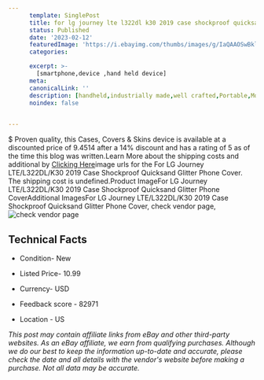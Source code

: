 ```yaml
---
      template: SinglePost
      title: for lg journey lte l322dl k30 2019 case shockproof quicksand glitter phone cover
      status: Published
      date: '2023-02-12'
      featuredImage: 'https://i.ebayimg.com/thumbs/images/g/IaQAAOSwBklhnurx/s-l225.jpg'
      categories: 

      excerpt: >-
        [smartphone,device ,hand held device]
      meta:
      canonicalLink: ''
      description: [handheld,industrially made,well crafted,Portable,Mobile,Compact,Convenient,Lightweight,Maneuverable,Man-portable,Miniature,Carriable,Hand-held,Light,Holdable,Transportable,Mobile device,Pocket-sized,On-the-go,Wireless,Cordless,Compact size,Convenient size, smartphone,device ,hand held device]
      noindex: false

        
---
```

$
    Proven quality, this Cases, Covers & Skins device is available at a discounted price of 9.4514 after a 14% discount and has a rating of 5 as of the time this blog was written.Learn More about the shipping costs and additional by [Clicking Here](https://www.ebay.com/itm/275040451246?hash=item4009b03aae%3Ag%3AIaQAAOSwBklhnurx&mkevt=1&mkcid=1&mkrid=711-53200-19255-0&campid=%253CePNCampaignId%253E&customid=%253CreferenceId%253E&toolid=10049)image urls for the For LG Journey LTE/L322DL/K30 2019 Case Shockproof Quicksand Glitter Phone Cover. The shipping cost is undefined.Product ImageFor LG Journey LTE/L322DL/K30 2019 Case Shockproof Quicksand Glitter Phone CoverAdditional ImagesFor LG Journey LTE/L322DL/K30 2019 Case Shockproof Quicksand Glitter Phone Cover, check vendor page, ![check vendor page](https://origin-galleryplus.ebayimg.com/ws/web/275040451246_2_0_1/225x225.jpg,https://origin-galleryplus.ebayimg.com/ws/web/275040451246_3_0_1/225x225.jpg,https://origin-galleryplus.ebayimg.com/ws/web/275040451246_4_0_1/225x225.jpg,https://origin-galleryplus.ebayimg.com/ws/web/275040451246_5_0_1/225x225.jpg,https://origin-galleryplus.ebayimg.com/ws/web/275040451246_6_0_1/225x225.jpg,https://origin-galleryplus.ebayimg.com/ws/web/275040451246_7_0_1/225x225.jpg,https://origin-galleryplus.ebayimg.com/ws/web/275040451246_8_0_1/225x225.jpg,https://origin-galleryplus.ebayimg.com/ws/web/275040451246_9_0_1/225x225.jpg,https://origin-galleryplus.ebayimg.com/ws/web/275040451246_10_0_1/225x225.jpg,https://origin-galleryplus.ebayimg.com/ws/web/275040451246_11_0_1/225x225.jpg,https://origin-galleryplus.ebayimg.com/ws/web/275040451246_12_0_1/225x225.jpg)
    
    

 ## Technical Facts 



     
      

 - Condition- New 


      

 - Listed Price- 10.99 


      

 - Currency- USD 


      

 - Feedback score - 82971 


      

 - Location - US 


      
      

 *_This post may contain affiliate links from eBay and other third-party websites. As an eBay affiliate, we earn from qualifying purchases. Although we do our best to keep the information up-to-date and accurate, please check the date and all details with the vendor's website before making a purchase. Not all data may be accurate._*



    
    
    
    
    